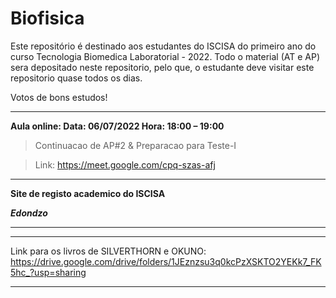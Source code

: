 # Biofisica

Este repositório é destinado aos estudantes do ISCISA do primeiro ano do curso Tecnologia Biomedica Laboratorial - 2022. Todo o material (AT e AP) sera depositado neste repositorio, pelo que, o estudante deve visitar este repositorio quase todos os dias. 

Votos de bons estudos!


---------------------------------------------------------------------------------------------------------------------------
**Aula online: Data: 06/07/2022   Hora: 18:00 – 19:00**

>  Continuacao de AP#2 & Preparacao para Teste-I 

> Link: https://meet.google.com/cpq-szas-afj
______________________________________________________________________________________________________________________________________


**Site de registo academico do ISCISA**

***Edondzo***




-------------------------------------------------------------------------------------------------------------------


----------------------------------------------------------------------------------------------------------------------------------

Link para os livros de SILVERTHORN e OKUNO: https://drive.google.com/drive/folders/1JEznzsu3q0kcPzXSKTO2YEKk7_FK5hc_?usp=sharing

------------------------------------------------------------------------------------------------------------------------------------
